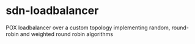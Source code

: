# sdn-loadbalancer
POX loadbalancer over a custom topology implementing random, round-robin and weighted round robin algorithms
